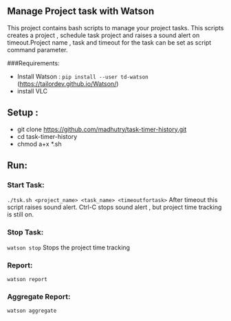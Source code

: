 ## Manage Project task with Watson
This project contains bash scripts to manage your project tasks. This scripts creates a project , schedule task project and raises a  sound alert on timeout.Project name , task and timeout for the task can be set as script command parameter.

###Requirements:
  - Install Watson : `pip install --user td-watson`  (https://tailordev.github.io/Watson/)
  - install VLC
  
## Setup :
  - git clone https://github.com/madhutry/task-timer-history.git
  - cd task-timer-history
  - chmod a+x *.sh
  
## Run:
  ### Start Task:
`./tsk.sh <project_name> <task_name> <timeoutfortask>`
After timeout this script raises sound alert. Ctrl-C stops sound alert , but project time tracking is still on.
  ### Stop Task:
`watson stop`   Stops the project time tracking
  ### Report:
`watson report`
  ### Aggregate Report:
`watson aggregate`


